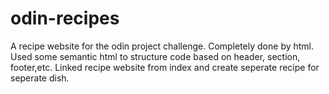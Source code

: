 # odin-recipes
A recipe website for the odin project challenge.
Completely done by html. Used some semantic html to structure code based on header, section, footer,etc.
Linked recipe website from index and create seperate recipe for seperate dish.
